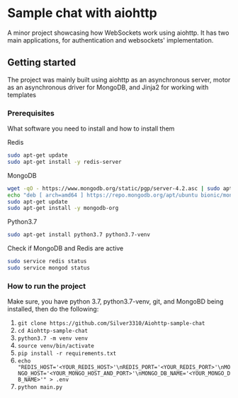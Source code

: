 # Sample chat with aiohttp
  
A minor project showcasing how WebSockets work using aiohttp. It has two main applications, for authentication and websockets' implementation.
  
## Getting started ##

The project was mainly built using aiohttp as an asynchronous server, motor as an asynchronous driver for MongoDB, and Jinja2 for working with templates

### Prerequisites ###

What software you need to install and how to install them

Redis
```bash
sudo apt-get update
sudo apt-get install -y redis-server
```
MongoDB
```bash
wget -qO - https://www.mongodb.org/static/pgp/server-4.2.asc | sudo apt-key add -
echo "deb [ arch=amd64 ] https://repo.mongodb.org/apt/ubuntu bionic/mongodb-org/4.2 multiverse" | sudo tee /etc/apt/sources.list.d/mongodb-org-4.2.list
sudo apt-get update
sudo apt-get install -y mongodb-org
```
Python3.7
```bash
sudo apt-get install python3.7 python3.7-venv
```

Check if MongoDB and Redis are active
```bash
sudo service redis status
sudo service mongod status
```

### How to run the project ###

Make sure, you have python 3.7, python3.7-venv, git, and MongoBD being installed, then do the following:

1.  ```git clone https://github.com/Silver3310/Aiohttp-sample-chat```
2.  ```cd Aiohttp-sample-chat```
3.  ```python3.7 -m venv venv```
4.  ```source venv/bin/activate```
5.  ```pip install -r requirements.txt```
6.  ```echo "REDIS_HOST='<YOUR_REDIS_HOST>'\nREDIS_PORT='<YOUR_REDIS_PORT>'\nMONGO_HOST='<YOUR_MONGO_HOST_AND_PORT>'\nMONGO_DB_NAME='<YOUR_MONGO_DB_NAME>'" > .env```
7.  ```python main.py```